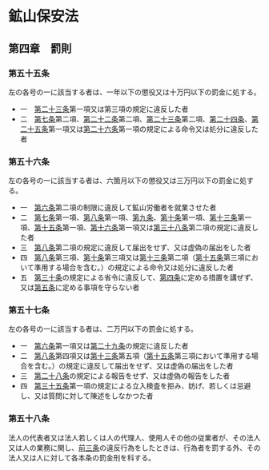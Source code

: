 # 鉱山保安法

## 第四章　罰則

### 第五十五条

左の各号の一に該当する者は、一年以下の懲役又は十万円以下の罰金に処する。

- 一　[第二十三条](/chapter2.md#第二十三条)第一項又は第三項の規定に違反した者
- 二　[第七条](/chapter2.md#第七条機械器具等に関する制限)第二項、[第二十二条](/chapter2.md#第二十二条監督上の行政措置)第二項、[第二十三条](/chapter2.md#第二十三条)第二項、[第二十四条](/chapter2.md#第二十四条)、[第二十五条](/chapter2.md#第二十五条)第一項又は[第二十六条](/chapter2.md#第二十六条)第一項の規定による命令又は処分に違反した者

### 第五十六条

左の各号の一に該当する者は、六箇月以下の懲役又は三万円以下の罰金に処する。

- 一　[第六条](/chapter2.md#第六条保安教育)第二項の制限に違反して鉱山労働者を就業させた者
- 二　[第七条](/chapter2.md#第七条機械器具等に関する制限)第一項、[第八条](/chapter2.md#第八条施設計画の認可届出等)第一項、[第九条](/chapter2.md#第九条性能検査等)、[第十条](/chapter2.md#第十条保安規程)第一項、[第十三条](/chapter2.md#第十三条保安技術職員)第一項、[第十五条](/chapter2.md#第十五条)第一項、[第十六条](/chapter2.md#第十六条)第一項又は[第三十八条](/chapter3.md#第三十八条保安監督部長又は鉱務監督官に対する申告)第二項の規定に違反した者
- 三　[第八条](/chapter2.md#第八条施設計画の認可届出等)第二項の規定に違反して届出をせず、又は虚偽の届出をした者
- 四　[第八条](/chapter2.md#第八条施設計画の認可届出等)第三項、[第十条](/chapter2.md#第十条保安規程)第三項又は[第十三条](/chapter2.md#第十三条保安技術職員)第二項（[第十五条](/chapter2.md#第十五条)第三項において準用する場合を含む。）の規定による命令又は処分に違反した者
- 五　[第三十条](/chapter2.md#第三十条省令への委任)の規定による省令に違反して、[第四条](/chapter2.md#第四条鉱業権者の義務)に定める措置を講ぜず、又は[第五条](/chapter2.md#第五条鉱山労働者の義務)に定める事項を守らない者

### 第五十七条

左の各号の一に該当する者は、二万円以下の罰金に処する。

- 一　[第六条](/chapter2.md#第六条保安教育)第一項又は[第二十九条](/chapter2.md#第二十九条保安図)の規定に違反した者
- 二　[第八条](/chapter2.md#第八条施設計画の認可届出等)第四項又は[第十三条](/chapter2.md#第十三条保安技術職員)第五項（[第十五条](/chapter2.md#第十五条)第三項において準用する場合を含む。）の規定に違反して届出をせず、又は虚偽の届出をした者
- 三　[第二十八条](/chapter2.md#第二十八条報告)の規定による報告をせず、又は虚偽の報告をした者
- 四　[第三十五条](/chapter3.md#第三十五条鉱務監督官の権限)第一項の規定による立入検査を拒み、妨げ、若しくは忌避し、又は質問に対して陳述をしなかつた者

### 第五十八条

法人の代表者又は法人若しくは人の代理人、使用人その他の従業者が、その法人又は人の業務に関し、[前三条](/chapter4.md#第五十五条)の違反行為をしたときは、行為者を罰する外、その法人又は人に対して各本条の罰金刑を科する。
